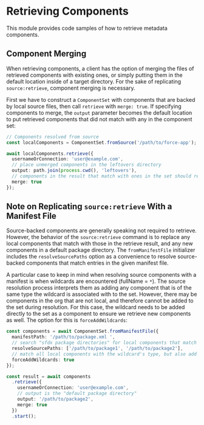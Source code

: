 # Retrieving Components

This module provides code samples of how to retrieve metadata components.

## Component Merging

When retrieving components, a client has the option of merging the files of retrieved components with existing ones, or simply putting them in the default location inside of a target directory. For the sake of replicating `source:retrieve`, component merging is necessary.

First we have to construct a `ComponentSet` with components that are backed by local source files, then call `retrieve` with `merge: true`. If specifying components to merge, the `output` parameter becomes the default location to put retrieved components that did not match with any in the component set:

```typescript
// Components resolved from source
const localComponents = ComponentSet.fromSource('/path/to/force-app');

await localComponents.retrieve({
  usernameOrConnection: 'user@example.com',
  // place unmerged components in the leftovers directory
  output: path.join(process.cwd(), 'leftovers'),
  // components in the result that match with ones in the set should replace the latter
  merge: true
});
```

## Note on Replicating `source:retrieve` With a Manifest File

Source-backed components are generally speaking not required to retrieve. However, the behavior of the `source:retrieve` command is to replace any local components that match with those in the retrieve result, and any new components in a default package directory. The `fromManifestFile` initializer includes the `resolveSourcePaths` option as a convenience to resolve source-backed components that match entries in the given manifest file. 

A particular case to keep in mind when resolving source components with a manifest is when wildcards are encountered (fullName = `*`). The source resolution process interprets them as adding any component that is of the same type the wildcard is associated with to the set. However, there may be components in the org that are not local, and therefore cannot be added to the set during resolution. For this case, the wildcard needs to be added directly to the set as a component to ensure we retrieve new components as well. The option for this is `forceAddWildcards`:

```typescript
const components = await ComponentSet.fromManifestFile({
  manifestPath: '/path/to/package.xml ',
  // search "sfdx package directories" for local components that match the manifest
  resolveSourcePaths: ['/path/to/package1', '/path/to/package2'],
  // match all local components with the wildcard's type, but also add the wildcard itself
  forceAddWildcards: true
});

const result = await components
  .retrieve({
    usernameOrConnection: 'user@example.com',
    // output is the "default package directory" 
    output: '/path/to/package2',
    merge: true
  })
  .start();
```